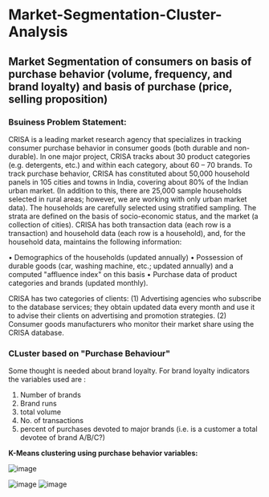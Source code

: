 # Market-Segmentation-Cluster-Analysis
## Market Segmentation of consumers on basis of purchase behavior (volume, frequency, and brand loyalty)  and basis of purchase (price, selling proposition)


### Bsuiness Problem Statement:
CRISA is a leading market research agency that specializes in tracking consumer purchase
behavior in consumer goods (both durable and non-durable). In one major project, CRISA tracks
about 30 product categories (e.g. detergents, etc.) and within each category, about 60 – 70 brands.
To track purchase behavior, CRISA has constituted about 50,000 household panels in 105 cities
and towns in India, covering about 80% of the Indian urban market. (In addition to this, there are
25,000 sample households selected in rural areas; however, we are working with only urban
market data). The households are carefully selected using stratified sampling. The strata are
defined on the basis of socio-economic status, and the market (a collection of cities).
CRISA has both transaction data (each row is a transaction) and household data (each row is a
household), and, for the household data, maintains the following information:

• Demographics of the households (updated annually)
• Possession of durable goods (car, washing machine, etc.; updated annually) and a
computed "affluence index" on this basis
• Purchase data of product categories and brands (updated monthly).

CRISA has two categories of clients: (1) Advertising agencies who subscribe to the database
services; they obtain updated data every month and use it to advise their clients on advertising
and promotion strategies. (2) Consumer goods manufacturers who monitor their market share
using the CRISA database.

### CLuster based on "Purchase Behaviour"

Some thought is needed about brand loyalty. For brand loyalty indicators the variables used are :
1.	Number of brands
2.	Brand runs
3.	total volume
4.	No. of transactions
5.	percent of purchases devoted to major brands (i.e. is a customer a total devotee of brand A/B/C?)


**K-Means clustering using purchase behavior variables:**

 ![image](https://user-images.githubusercontent.com/29014647/119584490-3eb53200-bd8e-11eb-881f-4c0126b0f1a6.png)

 ![image](https://user-images.githubusercontent.com/29014647/119584579-74f2b180-bd8e-11eb-9eec-f5dafe2f5c1f.png)  ![image](https://user-images.githubusercontent.com/29014647/119584593-7ae89280-bd8e-11eb-94d8-9cbd9c0ea334.png)
 
 


